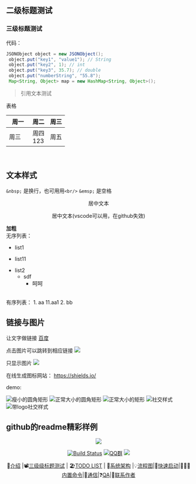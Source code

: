 ## 二级标题测试
### 三级标题测试

代码：
```java
JSONObject object = new JSONObject();
 object.put("key1", "value1"); // String
 object.put("key2", 1); // int
 object.put("key3", 35.7); // double
 object.put("numberString", "55.8");
 Map<String, Object> map = new HashMap<String, Object>();
 ```

> 引用文本测试

表格

 | 周一 | 周二 | 周三 |
 | --- | --- | --- |
 | 周三&emsp; | 周四<br/>123 | 周五 |
&nbsp;  


## 文本样式
`&nbsp;`  是换行，也可用用`<br/>`
`&emsp;` 是空格
<p align="center">居中文本</p>
<center>居中文本(vscode可以用，在github失效)</center>

<strong>加粗</strong>
<br/>
无序列表：
* list1
- list11
* list2
  * sdf
    * 呵呵
<br/>
有序列表：
1. aa
   11.aa1
2. bb

## 链接与图片
让文字做链接
[百度](https://www.baidu.com)

点击图片可以跳转到相应链接
[![](https://img.shields.io/badge/download-1K-brightgreen.svg)](https://www.baidu.com)

只显示图片
![](https://img.shields.io/badge/download-1K-brightgreen.svg)

在线生成图标网站：
https://shields.io/

demo:

![瘦小的圆角矩形](https://img.shields.io/badge/language-swift-brightgreen.svg?style=plastic)
![正常大小的圆角矩形](https://img.shields.io/badge/language-swift-green.svg)
![正常大小的矩形](https://img.shields.io/badge/language-swift-yellowgreen.svg?style=flat-square)
![社交样式](https://img.shields.io/badge/Stack_Overflow-10k+-yellow.svg?style=social)
![带logo社交样式](https://img.shields.io/badge/GitHu-10k+-yellow.svg?style=social&logo=github)

## github的readme精彩样例
<div align="center">  
<img src="https://ws4.sinaimg.cn/large/006tNbRwly1fylahz0rrgj30p008ca9x.jpg"  /> 
<br/>

[![Build Status](https://img.shields.io/badge/cim-cross--im-brightgreen.svg)](https://github.com/crossoverJie/cim)
[![QQ群](https://img.shields.io/badge/QQ%E7%BE%A4-787381170-yellowgreen.svg)](https://jq.qq.com/?_wv=1027&k=5HPYvQk)
[![](https://badge.juejin.im/entry/5c2c000e6fb9a049f5713e26/likes.svg?style=flat-square)](https://juejin.im/post/5c2bffdc51882509181395d7)

📘[介绍](#介绍) |📽[三级级标题测试](#三级标题测试) | 🏖[TODO LIST](#todo-list) | 🌈[系统架构](#系统架构) |💡[流程图](#流程图)|🌁[快速启动](#快速启动)|👨🏻‍✈️[内置命令](#客户端内置命令)|🎤[通信](#群聊私聊)|❓[QA](https://github.com/crossoverJie/cim/blob/master/doc/QA.md)|💌[联系作者](#联系作者)

</div>
<br/>
